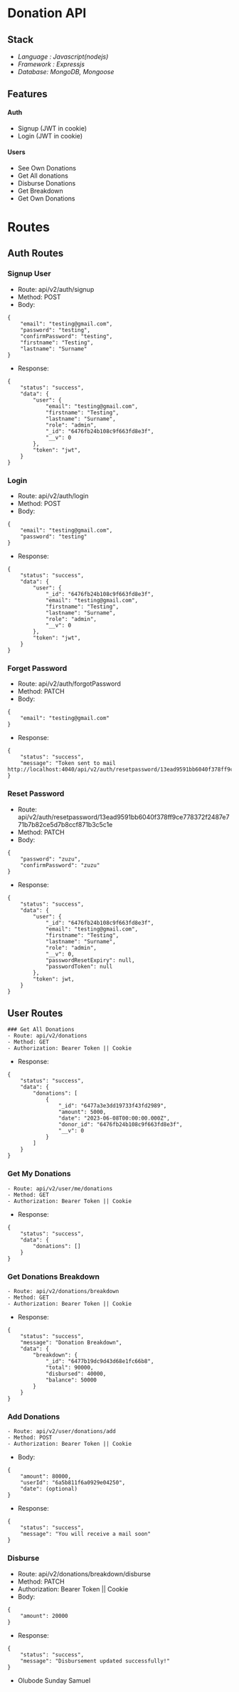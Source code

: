 # Donation API

## Stack
- *Language : Javascript(nodejs)*
- *Framework : Expressjs*
- *Database: MongoDB, Mongoose*

## Features
#### Auth
- Signup (JWT in cookie)
- Login (JWT in cookie)

#### Users
- See Own Donations
- Get All donations
- Disburse Donations
- Get Breakdown
- Get Own Donations


# Routes
## Auth Routes
### Signup User
- Route: api/v2/auth/signup
- Method: POST
- Body: 
```
{
    "email": "testing@gmail.com",
    "password": "testing",
    "confirmPassword": "testing",
    "firstname": "Testing",
    "lastname": "Surname"
}
```
- Response:
```
{
    "status": "success",
    "data": {
        "user": {
            "email": "testing@gmail.com",
            "firstname": "Testing",
            "lastname": "Surname",
            "role": "admin",
            "_id": "6476fb24b108c9f663fd8e3f",
            "__v": 0
        },
        "token": "jwt",
    }
}
```

### Login
- Route: api/v2/auth/login
- Method: POST
- Body: 
```
{
    "email": "testing@gmail.com",
    "password": "testing"
}
```

- Response:
```
{
    "status": "success",
    "data": {
        "user": {
            "_id": "6476fb24b108c9f663fd8e3f",
            "email": "testing@gmail.com",
            "firstname": "Testing",
            "lastname": "Surname",
            "role": "admin",
            "__v": 0
        },
        "token": "jwt",
    }
}
```
### Forget Password
- Route: api/v2/auth/forgotPassword
- Method: PATCH
- Body: 
```
{
    "email": "testing@gmail.com"
}
```

- Response:
```
{
    "status": "success",
    "message": "Token sent to mail http://localhost:4040/api/v2/auth/resetpassword/13ead9591bb6040f378ff9ce778372f2487e771b7b82ce5d7b8ccf871b3c5c1e"
}
```

### Reset Password
- Route: api/v2/auth/resetpassword/13ead9591bb6040f378ff9ce778372f2487e771b7b82ce5d7b8ccf871b3c5c1e
- Method: PATCH
- Body: 
```
{
    "password": "zuzu",
    "confirmPassword": "zuzu"
}
```

- Response:
```
{
    "status": "success",
    "data": {
        "user": {
            "_id": "6476fb24b108c9f663fd8e3f",
            "email": "testing@gmail.com",
            "firstname": "Testing",
            "lastname": "Surname",
            "role": "admin",
            "__v": 0,
            "passwordResetExpiry": null,
            "passwordToken": null
        },
        "token": jwt,
    }
}
```
## User Routes
```
### Get All Donations
- Route: api/v2/donations
- Method: GET
- Authorization: Bearer Token || Cookie
```
- Response:
```
{
    "status": "success",
    "data": {
        "donations": [
            {
                "_id": "6477a3e3dd19733f43fd2989",
                "amount": 5000,
                "date": "2023-06-08T00:00:00.000Z",
                "donor_id": "6476fb24b108c9f663fd8e3f",
                "__v": 0
            }
        ]
    }
}
```
### Get My Donations
```
- Route: api/v2/user/me/donations
- Method: GET
- Authorization: Bearer Token || Cookie
```
- Response:
```
{
    "status": "success",
    "data": {
        "donations": []
    }
}
```
### Get Donations Breakdown
```
- Route: api/v2/donations/breakdown
- Method: GET
- Authorization: Bearer Token || Cookie

```
- Response:
```
{
    "status": "success",
    "message": "Donation Breakdown",
    "data": {
        "breakdown": {
            "_id": "6477b19dc9d43d68e1fc66b8",
            "total": 90000,
            "disbursed": 40000,
            "balance": 50000
        }
    }
}
```

### Add Donations
```
- Route: api/v2/user/donations/add
- Method: POST
- Authorization: Bearer Token || Cookie
```
- Body:
```
{
    "amount": 80000,
    "userId": "6a5b811f6a0929e04250",
    "date": (optional)
}
```
- Response:
```
{
    "status": "success",
    "message": "You will receive a mail soon"
}
```
### Disburse
- Route: api/v2/donations/breakdown/disburse
- Method: PATCH
- Authorization: Bearer Token || Cookie
- Body:
```
{
    "amount": 20000
}
```
- Response:
```
{
    "status": "success",
    "message": "Disbursement updated successfully!"
}
```

- Olubode Sunday Samuel